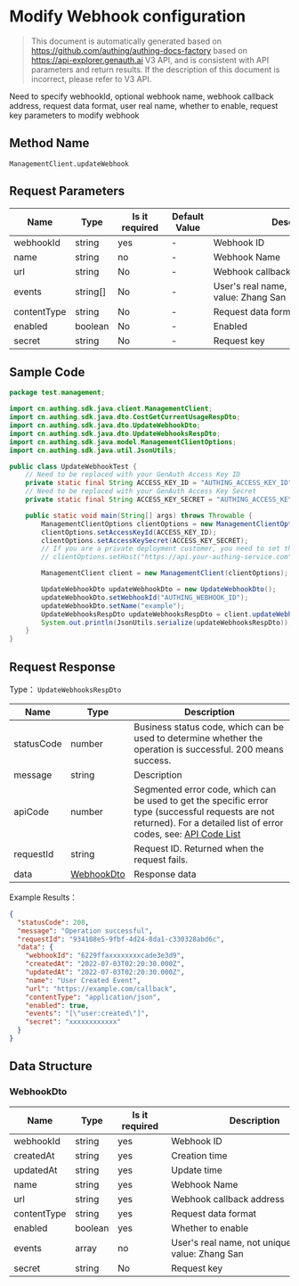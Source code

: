 # Modify Webhook configuration

<!--
Warning ⚠️:
Do not modify this document directly,
https://github.com/Authing/authing-docs-factory
Use this project to generate
-->

<LastUpdated />

> This document is automatically generated based on https://github.com/authing/authing-docs-factory based on https://api-explorer.genauth.ai V3 API, and is consistent with API parameters and return results. If the description of this document is incorrect, please refer to V3 API.

Need to specify webhookId, optional webhook name, webhook callback address, request data format, user real name, whether to enable, request key parameters to modify webhook

## Method Name

`ManagementClient.updateWebhook`

## Request Parameters

| Name        | Type     | <div style="width:80px">Is it required</div> | <div style="width:60px">Default Value</div> | <div style="width:300px">Description</div>             | <div style="width:200px">Example Value</div> |
| ----------- | -------- | -------------------------------------------- | ------------------------------------------- | ------------------------------------------------------ | -------------------------------------------- |
| webhookId   | string   | yes                                          | -                                           | Webhook ID                                             | `6229ffaxxxxxxxxcade3e3d9`                   |
| name        | string   | no                                           | -                                           | Webhook Name                                           | `User Create Event`                          |
| url         | string   | No                                           | -                                           | Webhook callback address                               | `https://example.com/callback`               |
| events      | string[] | No                                           | -                                           | User's real name, not unique. Example value: Zhang San | `["user:created"]`                           |
| contentType | string   | No                                           | -                                           | Request data format                                    | `application/json`                           |
| enabled     | boolean  | No                                           | -                                           | Enabled                                                | `true`                                       |
| secret      | string   | No                                           | -                                           | Request key                                            | `xxxxxxxxxxxx`                               |

## Sample Code

```java
package test.management;

import cn.authing.sdk.java.client.ManagementClient;
import cn.authing.sdk.java.dto.CostGetCurrentUsageRespDto;
import cn.authing.sdk.java.dto.UpdateWebhookDto;
import cn.authing.sdk.java.dto.UpdateWebhooksRespDto;
import cn.authing.sdk.java.model.ManagementClientOptions;
import cn.authing.sdk.java.util.JsonUtils;

public class UpdateWebhookTest {
    // Need to be replaced with your GenAuth Access Key ID
    private static final String ACCESS_KEY_ID = "AUTHING_ACCESS_KEY_ID";
    // Need to be replaced with your GenAuth Access Key Secret
    private static final String ACCESS_KEY_SECRET = "AUTHING_ACCESS_KEY_SECRET";

    public static void main(String[] args) throws Throwable {
        ManagementClientOptions clientOptions = new ManagementClientOptions();
        clientOptions.setAccessKeyId(ACCESS_KEY_ID);
        clientOptions.setAccessKeySecret(ACCESS_KEY_SECRET);
        // If you are a private deployment customer, you need to set the GenAuth service domain name
        // clientOptions.setHost("https://api.your-authing-service.com");

        ManagementClient client = new ManagementClient(clientOptions);

        UpdateWebhookDto updateWebhookDto = new UpdateWebhookDto();
        updateWebhookDto.setWebhookId("AUTHING_WEBHOOK_ID");
        updateWebhookDto.setName("example");
        UpdateWebhooksRespDto updateWebhooksRespDto = client.updateWebhook(updateWebhookDto);
        System.out.println(JsonUtils.serialize(updateWebhooksRespDto));
    }
}

```

## Request Response

Type： `UpdateWebhooksRespDto`

| Name       | Type                                 | Description                                                                                                                                                                                                                                                                                                                                    |
| ---------- | ------------------------------------ | ---------------------------------------------------------------------------------------------------------------------------------------------------------------------------------------------------------------------------------------------------------------------------------------------------------------------------------------------- |
| statusCode | number                               | Business status code, which can be used to determine whether the operation is successful. 200 means success.                                                                                                                                                                                                                                   |
| message    | string                               | Description                                                                                                                                                                                                                                                                                                                                    |
| apiCode    | number                               | Segmented error code, which can be used to get the specific error type (successful requests are not returned). For a detailed list of error codes, see: [API Code List](https://api-explorer.genauth.ai/?tag=group/%E5%BC%80%E5%8F%91%E5%87%86%E5%A4%87#tag/%E5%BC%80%E5%8F%91%E5%87%86%E5%A4%87/%E9%94%99%E8%AF%AF%E5%A4%84%E7%90%86/apiCode) |
| requestId  | string                               | Request ID. Returned when the request fails.                                                                                                                                                                                                                                                                                                   |
| data       | <a href="#WebhookDto">WebhookDto</a> | Response data                                                                                                                                                                                                                                                                                                                                  |

Example Results：

```json
{
  "statusCode": 200,
  "message": "Operation successful",
  "requestId": "934108e5-9fbf-4d24-8da1-c330328abd6c",
  "data": {
    "webhookId": "6229ffaxxxxxxxxcade3e3d9",
    "createdAt": "2022-07-03T02:20:30.000Z",
    "updatedAt": "2022-07-03T02:20:30.000Z",
    "name": "User Created Event",
    "url": "https://example.com/callback",
    "contentType": "application/json",
    "enabled": true,
    "events": "[\"user:created\"]",
    "secret": "xxxxxxxxxxxx"
  }
}
```

## Data Structure

### <a id="WebhookDto"></a> WebhookDto

| Name        | Type    | <div style="width:80px">Is it required</div> | <div style="width:300px">Description</div>             | <div style="width:200px">Example Value</div> |
| ----------- | ------- | -------------------------------------------- | ------------------------------------------------------ | -------------------------------------------- |
| webhookId   | string  | yes                                          | Webhook ID                                             | `6229ffaxxxxxxxxcade3e3d9`                   |
| createdAt   | string  | yes                                          | Creation time                                          | `2022-07-03T02:20:30.000Z`                   |
| updatedAt   | string  | yes                                          | Update time                                            | `2022-07-03T02:20:30.000Z`                   |
| name        | string  | yes                                          | Webhook Name                                           | `User creation event`                        |
| url         | string  | yes                                          | Webhook callback address                               | `https://example.com/callback`               |
| contentType | string  | yes                                          | Request data format                                    | application/json                             |
| enabled     | boolean | yes                                          | Whether to enable                                      | `true`                                       |
| events      | array   | no                                           | User's real name, not unique. Example value: Zhang San | `["user:created"]`                           |
| secret      | string  | No                                           | Request key                                            | `xxxxxxxxxxxx`                               |
